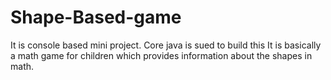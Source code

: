 # Shape-Based-game
It is console based mini project. Core java is sued to build this It is basically a math game for children which provides information about the shapes in math.

